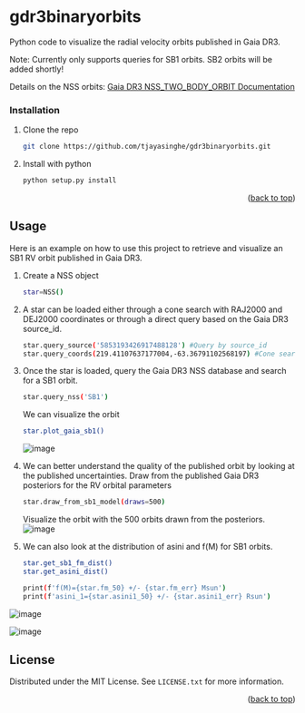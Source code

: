 <!-- Improved compatibility of back to top link: See: https://github.com/othneildrew/Best-README-Template/pull/73 -->
<a name="readme-top"></a>
<!--
*** Thanks for checking out the Best-README-Template. If you have a suggestion
*** that would make this better, please fork the repo and create a pull request
*** or simply open an issue with the tag "enhancement".
*** Don't forget to give the project a star!
*** Thanks again! Now go create something AMAZING! :D
-->

# gdr3binaryorbits

Python code to visualize the radial velocity orbits published in Gaia DR3.

Note: Currently only supports queries for SB1 orbits. SB2 orbits will be added shortly!

Details on the NSS orbits: [Gaia DR3 NSS_TWO_BODY_ORBIT Documentation](https://gea.esac.esa.int/archive/documentation/GDR3/Gaia_archive/chap_datamodel/sec_dm_non--single_stars_tables/ssec_dm_nss_two_body_orbit.html)

<!-- GETTING STARTED -->

### Installation

1. Clone the repo
   ```sh
   git clone https://github.com/tjayasinghe/gdr3binaryorbits.git
   ```
2. Install with python
   ```sh
   python setup.py install
   ```


<p align="right">(<a href="#readme-top">back to top</a>)</p>



<!-- USAGE EXAMPLES -->
## Usage

Here is an example on how to use this project to retrieve and visualize an SB1 RV orbit published in Gaia DR3.

1. Create a NSS object
   ```sh
   star=NSS()
   ```
2. A star can be loaded either through a cone search with RAJ2000 and DEJ2000 coordinates or through a direct query based on the Gaia DR3 source_id.
   ```sh
   star.query_source('5853193426917488128') #Query by source_id
   star.query_coords(219.41107637177004,-63.36791102568197) #Cone search
   ```
   
4. Once the star is loaded, query the Gaia DR3 NSS database and search for a SB1 orbit.
   ```sh
   star.query_nss('SB1')  
   ```
   
   We can visualize the orbit
     ```sh
   star.plot_gaia_sb1()
   ``` 
   ![image](https://user-images.githubusercontent.com/20095290/215894156-09a84b90-76c6-493b-b9a1-d782b43997ef.png)

5. We can better understand the quality of the published orbit by looking at the published uncertainties. Draw from the published Gaia DR3 posteriors for the RV orbital parameters

   ```sh
   star.draw_from_sb1_model(draws=500)  
   ```
   Visualize the orbit with the 500 orbits drawn from the posteriors.
![image](https://user-images.githubusercontent.com/20095290/215894345-306d8b02-b8fb-4570-a0ad-4f8260d0f4b3.png)

6. We can also look at the distribution of asini and f(M) for SB1 orbits.

   ```sh
   star.get_sb1_fm_dist()
   star.get_asini_dist() 
   
   print(f'f(M)={star.fm_50} +/- {star.fm_err} Msun')
   print(f'asini_1={star.asini1_50} +/- {star.asini1_err} Rsun')
   ```
![image](https://user-images.githubusercontent.com/20095290/215894577-3262defe-4634-45bb-af84-edbf162581c2.png)


![image](https://user-images.githubusercontent.com/20095290/215894514-ad047bef-334b-46d7-8b73-e0f6fb816e75.png)



<!-- LICENSE -->
## License

Distributed under the MIT License. See `LICENSE.txt` for more information.

<p align="right">(<a href="#readme-top">back to top</a>)</p>

